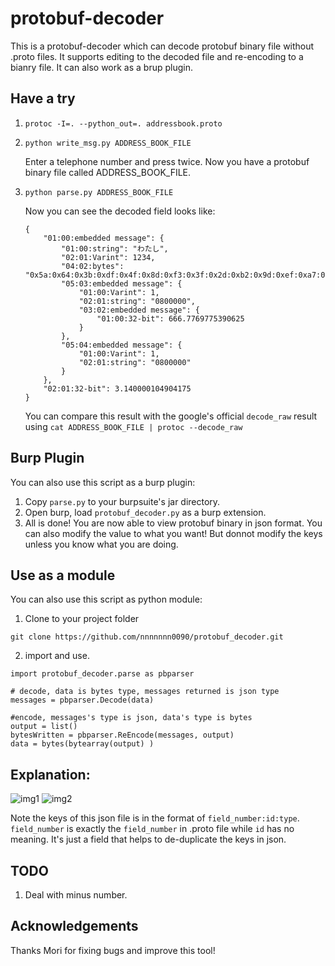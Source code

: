# protobuf-decoder

This is a protobuf-decoder which can decode protobuf binary file without .proto files. It supports editing to the decoded file and re-encoding to a bianry file. It can also work as a brup plugin.

## Have a try

1. `protoc -I=. --python_out=. addressbook.proto`
2. `python write_msg.py ADDRESS_BOOK_FILE`

    Enter a telephone number and press <Enter> twice. Now you have a protobuf binary file called ADDRESS_BOOK_FILE.
3. `python parse.py ADDRESS_BOOK_FILE`

    Now you can see the decoded field looks like:
    
    ```
    {
        "01:00:embedded message": {
            "01:00:string": "わたし", 
            "02:01:Varint": 1234, 
            "04:02:bytes": "0x5a:0x64:0x3b:0xdf:0x4f:0x8d:0xf3:0x3f:0x2d:0xb2:0x9d:0xef:0xa7:0xc6:0x9:0x40", 
            "05:03:embedded message": {
                "01:00:Varint": 1, 
                "02:01:string": "0800000", 
                "03:02:embedded message": {
                    "01:00:32-bit": 666.7769775390625
                }
            }, 
            "05:04:embedded message": {
                "01:00:Varint": 1, 
                "02:01:string": "0800000"
            }
        }, 
        "02:01:32-bit": 3.140000104904175
    }  
    ```
    
    You can compare this result with the google's official `decode_raw` result using `cat ADDRESS_BOOK_FILE | protoc --decode_raw`
    
    
## Burp Plugin
You can also use this script as a burp plugin:

1. Copy `parse.py` to your burpsuite's jar directory.
2. Open burp, load `protobuf_decoder.py` as a burp extension.
3. All is done! You are now able to view protobuf binary in json format. You can also modify the value to what you want! But donnot modify the keys unless you know what you are doing.

## Use as a module
You can also use this script as python module:

1. Clone to your project folder
  ```
  git clone https://github.com/nnnnnnn0090/protobuf_decoder.git
  ```

2. import and use.
  ```
  import protobuf_decoder.parse as pbparser

  # decode, data is bytes type, messages returned is json type
  messages = pbparser.Decode(data)

  #encode, messages's type is json, data's type is bytes
  output = list()
  bytesWritten = pbparser.ReEncode(messages, output)
  data = bytes(bytearray(output) )
  ```

## Explanation:
![img1](https://www.nevermoe.com/wp-content/uploads/2016/10/スクリーンショット-2016-10-13-15.05.04.png)
![img2](https://www.nevermoe.com/wp-content/uploads/2016/10/スクリーンショット-2016-10-13-15.05.24.png)

Note the keys of this json file is in the format of `field_number:id:type`. `field_number` is exactly the `field_number` in .proto file while  `id` has no meaning. It's just a field that helps to de-duplicate the keys in json.

## TODO
1. Deal with minus number.

## Acknowledgements
Thanks Mori for fixing bugs and improve this tool!

